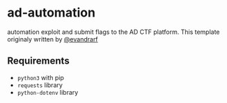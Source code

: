 # ad-automation

automation exploit and submit flags to the AD CTF platform.
This template originaly written by [@evandrarf](https://github.com/evandrarf)

## Requirements 
- `python3` with pip
- `requests` library
- `python-dotenv` library
